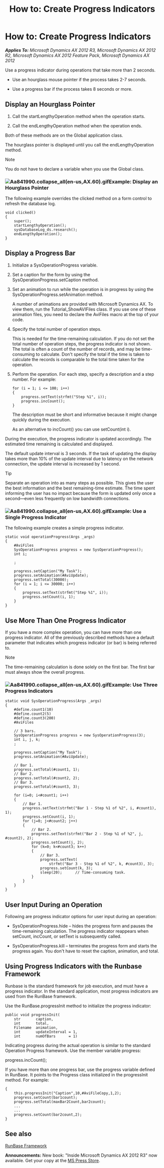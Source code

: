 ﻿---
title: 'How to: Create Progress Indicators'
TOCTitle: 'How to: Create Progress Indicators'
ms:assetid: 9264cd96-4ceb-42bc-adef-0d8ac9c24d9b
ms:mtpsurl: https://msdn.microsoft.com/en-us/library/Aa841990(v=AX.60)
ms:contentKeyID: 35247470
ms.date: 05/18/2015
mtps_version: v=AX.60
---

# How to: Create Progress Indicators 


_**Applies To:** Microsoft Dynamics AX 2012 R3, Microsoft Dynamics AX 2012 R2, Microsoft Dynamics AX 2012 Feature Pack, Microsoft Dynamics AX 2012_

Use a progress indicator during operations that take more than 2 seconds.

  - Use an hourglass mouse pointer if the process takes 2-7 seconds.

  - Use a progress bar if the process takes 8 seconds or more.

## Display an Hourglass Pointer

1.  Call the startLengthyOperation method when the operation starts.

2.  Call the endLengthyOperation method when the operation ends.

Both of these methods are on the Global application class.

The hourglass pointer is displayed until you call the endLengthyOperation method.


> [!NOTE]
> <P>You do not have to declare a variable when you use the Global class.</P>



### ![Aa841990.collapse\_all(en-us,AX.60).gif](images/Gg863931.collapse_all(en-us,AX.60).gif "Aa841990.collapse_all(en-us,AX.60).gif")Example: Display an Hourglass Pointer

The following example overrides the clicked method on a form control to refresh the database log.

    void clicked()
    {
        super();
        startLengthyOperation();
        sysDatabaseLog_ds.research();
        endLengthyOperation();
    }

## Display a Progress Bar

1.  Initialize a SysOperationProgress variable.

2.  Set a caption for the form by using the SysOperationProgress.setCaption method.

3.  Set an animation to run while the operation is in progress by using the SysOperationProgress.setAnimation method.
    
    A number of animations are provided with Microsoft Dynamics AX. To view them, run the Tutorial\_ShowAVIFiles class. If you use one of these animation files, you need to declare the AviFiles macro at the top of your code.

4.  Specify the total number of operation steps.
    
    This is needed for the time-remaining calculation. If you do not set the total number of operation steps, the progress indicator is not shown. The total is often a count of the number of records, and may be time-consuming to calculate. Don't specify the total if the time is taken to calculate the records is comparable to the total time taken for the operation.

5.  Perform the operation. For each step, specify a description and a step number. For example:
    
        for (i = 1; i <= 100; i++)
        {
            progress.setText(strfmt("Step %1", i));
            progress.incCount();
        }
    
    The description must be short and informative because it might change quickly during the execution.
    
    As an alternative to incCount() you can use setCount(int i).

During the execution, the progress indicator is updated accordingly. The estimated time remaining is calculated and displayed.

The default update interval is 3 seconds. If the task of updating the display takes more than 10% of the update interval due to latency on the network connection, the update interval is increased by 1 second.


> [!TIP]
> <P>Separate an operation into as many steps as possible. This gives the user the best information and the best remaining-time estimate. The time spent informing the user has no impact because the form is updated only once a second—even less frequently on low bandwidth connections.</P>



### ![Aa841990.collapse\_all(en-us,AX.60).gif](images/Gg863931.collapse_all(en-us,AX.60).gif "Aa841990.collapse_all(en-us,AX.60).gif")Example: Use a Single Progress Indicator

The following example creates a simple progress indicator.

    static void operationProgress(Args _args)
    {
        #AviFiles
        SysOperationProgress progress = new SysOperationProgress();
        int i;
    
        ;
    
        progress.setCaption("My Task");
        progress.setAnimation(#AviUpdate);
        progress.setTotal(30000);
        for (i = 1; i <= 30000; i++)
        {
            progress.setText(strfmt("Step %1", i));
            progress.setCount(i, 1);
        }
    }

## Use More Than One Progress Indicator

If you have a more complex operation, you can have more than one progress indicator. All of the previously described methods have a default parameter that indicates which progress indicator (or bar) is being referred to.


> [!NOTE]
> <P>The time-remaining calculation is done solely on the first bar. The first bar must always show the overall progress.</P>



### ![Aa841990.collapse\_all(en-us,AX.60).gif](images/Gg863931.collapse_all(en-us,AX.60).gif "Aa841990.collapse_all(en-us,AX.60).gif")Example: Use Three Progress Indicators

    static void SysOperationProgress(Args _args)
    {
        #define.count1(10)
        #define.count2(5)
        #define.count3(200)
        #AviFiles
        
        // 3 bars.
        SysOperationProgress progress = new SysOperationProgress(3);
        int i, j, k;
        ;
     
        progress.setCaption("My Task");
        progress.setAnimation(#AviUpdate);
     
        // Bar 1.
        progress.setTotal(#count1, 1);
        // Bar 2.
        progress.setTotal(#count2, 2);
        // Bar 3.
        progress.setTotal(#count3, 3);
     
        for (i=0; i<#count1; i++)
        {
            // Bar 1.
            progress.setText(strfmt("Bar 1 - Step %1 of %2", i, #count1), 1);
            progress.setCount(i, 1);
            for (j=0; j<#count2; j++)
            {
                // Bar 2.
                progress.setText(strfmt("Bar 2 - Step %1 of %2", j, #count2), 2);
                progress.setCount(j, 2);
                for (k=0; k<#count3; k++)
                {
                    // Bar 3.
                    progress.setText(
                        strfmt("Bar 3 - Step %1 of %2", k, #count3), 3);
                    progress.setCount(k, 3);
                    sleep(20);      // Time-consuming task.
                }
            }
        }
    }

## User Input During an Operation

Following are progress indicator options for user input during an operation:

  - SysOperationProgress.hide – hides the progress form and pauses the time-remaining calculation. The progress indicator reappears when setCount, incCount, or setText is subsequently called.

  - SysOperationProgress.kill – terminates the progress form and starts the progress again. You don't have to reset the caption, animation, and total.

## Using Progress Indicators with the Runbase Framework

Runbase is the standard framework for job execution, and must have a progress indicator. In the standard application, most progress indicators are used from the RunBase framework.

Use the RunBase.progressInit method to initialize the progress indicator:

    public void progressInit(
        str       caption,
        int       total,
        Filename  animation,
        int       updateInterval = 1,
        int       numOfBars      = 1)

Indicating progress during the actual operation is similar to the standard Operation Progress framework. Use the member variable progress:

progress.incCount();

If you have more than one progress bar, use the progress variable defined in RunBase. It points to the Progress class initialized in the progressInit method. For example:

    {
        this.progressInit("Caption",10,#AviFileCopy,1,2);
        progress.setCount(bar1count);
        progress.setTotal(maxBar2Count,bar2count);
        ...
        ...
        progress.setCount(bar2count,2);
    }

## See also

[RunBase Framework](runbase-framework.md)

  
**Announcements:** New book: "Inside Microsoft Dynamics AX 2012 R3" now available. Get your copy at the [MS Press Store](https://www.microsoftpressstore.com/store/inside-microsoft-dynamics-ax-2012-r3-9780735685109).

